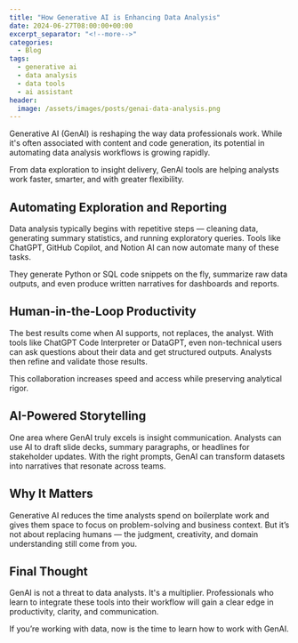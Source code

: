 ```yaml
---
title: "How Generative AI is Enhancing Data Analysis"
date: 2024-06-27T08:00:00+00:00
excerpt_separator: "<!--more-->"
categories:
  - Blog
tags:
  - generative ai
  - data analysis
  - data tools
  - ai assistant
header:
  image: /assets/images/posts/genai-data-analysis.png
---
```


Generative AI (GenAI) is reshaping the way data professionals work. While it's often associated with content and code generation, its potential in automating data analysis workflows is growing rapidly.  

From data exploration to insight delivery, GenAI tools are helping analysts work faster, smarter, and with greater flexibility.

<!--more-->

## Automating Exploration and Reporting

Data analysis typically begins with repetitive steps — cleaning data, generating summary statistics, and running exploratory queries. Tools like ChatGPT, GitHub Copilot, and Notion AI can now automate many of these tasks.  

They generate Python or SQL code snippets on the fly, summarize raw data outputs, and even produce written narratives for dashboards and reports.

## Human-in-the-Loop Productivity

The best results come when AI supports, not replaces, the analyst. With tools like ChatGPT Code Interpreter or DataGPT, even non-technical users can ask questions about their data and get structured outputs. Analysts then refine and validate those results.  

This collaboration increases speed and access while preserving analytical rigor.

## AI-Powered Storytelling

One area where GenAI truly excels is insight communication. Analysts can use AI to draft slide decks, summary paragraphs, or headlines for stakeholder updates. With the right prompts, GenAI can transform datasets into narratives that resonate across teams.

## Why It Matters

Generative AI reduces the time analysts spend on boilerplate work and gives them space to focus on problem-solving and business context. But it’s not about replacing humans — the judgment, creativity, and domain understanding still come from you.

## Final Thought

GenAI is not a threat to data analysts. It's a multiplier. Professionals who learn to integrate these tools into their workflow will gain a clear edge in productivity, clarity, and communication.

If you’re working with data, now is the time to learn how to work with GenAI.

